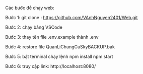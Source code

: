 Các bước để chạy web: 

Bước 1: git clone : https://github.com/VAnhNguyen2401/Web.git

Bước 2: chạy bằng VSCode

Bước 3: thay tên file .env.example thành .env

Bước 4: restore file QuanLiChungCuSkyBACKUP.bak

Bước 5: bật terminal chạy lệnh 
      npm install
      npm start

Bước 6: truy cập link: http://localhost:8080/
